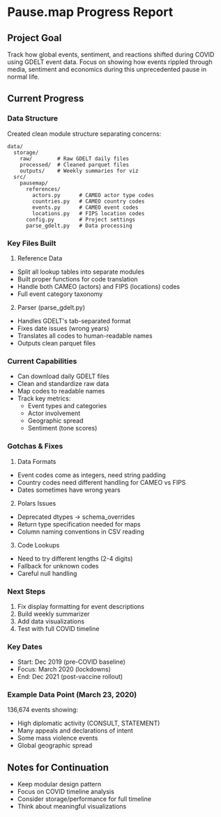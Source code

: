 # Pause.map Progress Report

## Project Goal
Track how global events, sentiment, and reactions shifted during COVID using GDELT event data. Focus on showing how events rippled through media, sentiment and economics during this unprecedented pause in normal life.

## Current Progress

### Data Structure 
Created clean module structure separating concerns:
```
data/
  storage/
    raw/        # Raw GDELT daily files
    processed/  # Cleaned parquet files
    outputs/    # Weekly summaries for viz
  src/
    pausemap/
      references/
        actors.py      # CAMEO actor type codes
        countries.py   # CAMEO country codes
        events.py      # CAMEO event codes
        locations.py   # FIPS location codes
      config.py        # Project settings
      parse_gdelt.py   # Data processing
```

### Key Files Built

1. Reference Data
- Split all lookup tables into separate modules
- Built proper functions for code translation
- Handle both CAMEO (actors) and FIPS (locations) codes
- Full event category taxonomy

2. Parser (parse_gdelt.py)
- Handles GDELT's tab-separated format
- Fixes date issues (wrong years)
- Translates all codes to human-readable names
- Outputs clean parquet files

### Current Capabilities
- Can download daily GDELT files
- Clean and standardize raw data
- Map codes to readable names
- Track key metrics:
  - Event types and categories
  - Actor involvement 
  - Geographic spread
  - Sentiment (tone scores)

### Gotchas & Fixes
1. Data Formats
- Event codes come as integers, need string padding
- Country codes need different handling for CAMEO vs FIPS
- Dates sometimes have wrong years

2. Polars Issues
- Deprecated dtypes -> schema_overrides
- Return type specification needed for maps
- Column naming conventions in CSV reading

3. Code Lookups
- Need to try different lengths (2-4 digits)
- Fallback for unknown codes
- Careful null handling

### Next Steps
1. Fix display formatting for event descriptions
2. Build weekly summarizer
3. Add data visualizations
4. Test with full COVID timeline

### Key Dates
- Start: Dec 2019 (pre-COVID baseline)
- Focus: March 2020 (lockdowns)
- End: Dec 2021 (post-vaccine rollout)

### Example Data Point (March 23, 2020)
136,674 events showing:
- High diplomatic activity (CONSULT, STATEMENT)
- Many appeals and declarations of intent
- Some mass violence events
- Global geographic spread

## Notes for Continuation
- Keep modular design pattern
- Focus on COVID timeline analysis
- Consider storage/performance for full timeline
- Think about meaningful visualizations